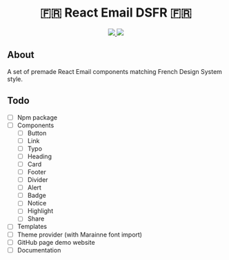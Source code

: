 <h1 align="center">🇫🇷 React Email DSFR 🇫🇷</h1>

<p align="center">
    <a href="https://github.com/toolreaz/react-email-dsfr/actions">
      <img src="https://img.shields.io/badge/status-work_in_progress-blue">
    </a>
    <a href="https://github.com/ToolReaz/react-email-dsfr/blob/main/LICENSE">
      <img src="https://img.shields.io/github/license/toolreaz/react-email-dsfr">
    </a>
</p>

## About

A set of premade React Email components matching French Design System style.

## Todo

- [ ] Npm package
- [ ] Components
  - [ ] Button
  - [ ] Link
  - [ ] Typo
  - [ ] Heading
  - [ ] Card
  - [ ] Footer
  - [ ] Divider
  - [ ] Alert
  - [ ] Badge
  - [ ] Notice
  - [ ] Highlight
  - [ ] Share
- [ ] Templates
- [ ] Theme provider (with Marainne font import)
- [ ] GitHub page demo website
- [ ] Documentation
